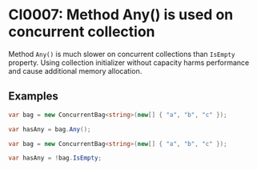 ﻿# CI0007: Method Any() is used on concurrent collection
Method `Any()` is much slower on concurrent collections than `IsEmpty` property.
Using collection initializer without capacity harms performance and cause additional memory allocation.

## Examples
```csharp
var bag = new ConcurrentBag<string>(new[] { "a", "b", "c" });

var hasAny = bag.Any();
```
```csharp
var bag = new ConcurrentBag<string>(new[] { "a", "b", "c" });

var hasAny = !bag.IsEmpty;
```